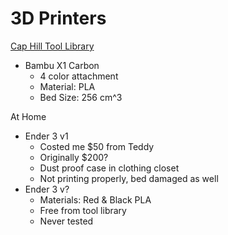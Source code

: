 # 3D Printers

[Cap Hill Tool Library](https://sustainablecapitolhill.org/tool-library/)

- Bambu X1 Carbon
    - 4 color attachment
    - Material: PLA
    - Bed Size: 256 cm^3

At Home

- Ender 3 v1
    - Costed me $50 from Teddy
    - Originally $200?
    - Dust proof case in clothing closet
    - Not printing properly, bed damaged as well
- Ender 3 v?
    - Materials: Red & Black PLA
    - Free from tool library
    - Never tested

